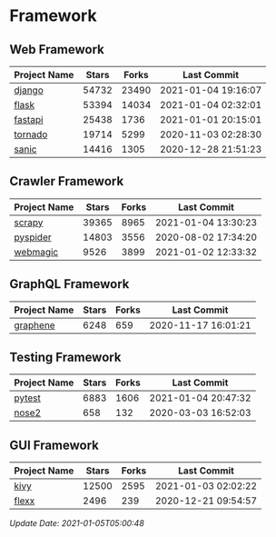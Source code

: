 # Framework

## Web Framework
| Project Name | Stars | Forks | Last Commit |
| ------------ | ----- | ----- | ----------- |
| [django](https://github.com/django/django) | 54732 | 23490 | 2021-01-04 19:16:07 |
| [flask](https://github.com/pallets/flask) | 53394 | 14034 | 2021-01-04 02:32:01 |
| [fastapi](https://github.com/tiangolo/fastapi) | 25438 | 1736 | 2021-01-01 20:15:01 |
| [tornado](https://github.com/tornadoweb/tornado) | 19714 | 5299 | 2020-11-03 02:28:30 |
| [sanic](https://github.com/huge-success/sanic) | 14416 | 1305 | 2020-12-28 21:51:23 |

## Crawler Framework
| Project Name | Stars | Forks | Last Commit |
| ------------ | ----- | ----- | ----------- |
| [scrapy](https://github.com/scrapy/scrapy) | 39365 | 8965 | 2021-01-04 13:30:23 |
| [pyspider](https://github.com/binux/pyspider) | 14803 | 3556 | 2020-08-02 17:34:20 |
| [webmagic](https://github.com/code4craft/webmagic) | 9526 | 3899 | 2021-01-02 12:33:32 |

## GraphQL Framework
| Project Name | Stars | Forks | Last Commit |
| ------------ | ----- | ----- | ----------- |
| [graphene](https://github.com/graphql-python/graphene) | 6248 | 659 | 2020-11-17 16:01:21 |

## Testing Framework
| Project Name | Stars | Forks | Last Commit |
| ------------ | ----- | ----- | ----------- |
| [pytest](https://github.com/pytest-dev/pytest) | 6883 | 1606 | 2021-01-04 20:47:32 |
| [nose2](https://github.com/nose-devs/nose2) | 658 | 132 | 2020-03-03 16:52:03 |

## GUI Framework
| Project Name | Stars | Forks | Last Commit |
| ------------ | ----- | ----- | ----------- |
| [kivy](https://github.com/kivy/kivy) | 12500 | 2595 | 2021-01-03 02:02:22 |
| [flexx](https://github.com/flexxui/flexx) | 2496 | 239 | 2020-12-21 09:54:57 |

*Update Date: 2021-01-05T05:00:48*